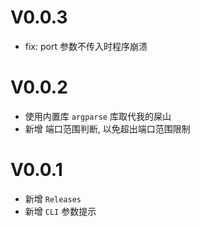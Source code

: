 # V0.0.3
* fix: port 参数不传入时程序崩溃

# V0.0.2
* 使用内置库 `argparse` 库取代我的屎山
* 新增 端口范围判断, 以免超出端口范围限制

# V0.0.1
* 新增 `Releases`
* 新增 `CLI` 参数提示
